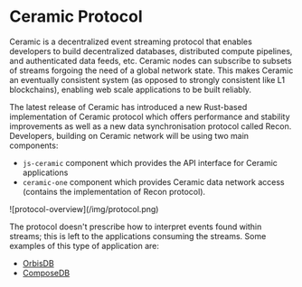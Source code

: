# Ceramic Protocol

Ceramic is a decentralized event streaming protocol that enables developers to build decentralized databases, distributed compute pipelines, and authenticated data feeds, etc. Ceramic nodes can subscribe to subsets of streams forgoing the need of a global network state. This makes Ceramic an eventually consistent system (as opposed to strongly consistent like L1 blockchains), enabling web scale applications to be built reliably.


The latest release of Ceramic has introduced a new Rust-based implementation of Ceramic protocol which offers performance and stability improvements as well as a new data synchronisation protocol called Recon. Developers, building on Ceramic network will be using two main components:
- `js-ceramic` component which provides the API interface for Ceramic applications
- `ceramic-one` component which provides Ceramic data network access (contains the implementation of Recon protocol).

 <div style={{textAlign: 'center'}}>
![protocol-overview](/img/protocol.png)
</div>


The protocol doesn't prescribe how to interpret events found within streams; this is left to the applications consuming the streams. Some examples of this type of application are:
- [OrbisDB](https://useorbis.com/)
- [ComposeDB](../../composedb/getting-started)

